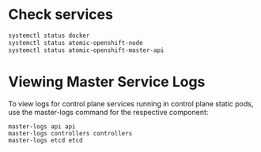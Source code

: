 # Check services

```bash
systemctl status docker
systemctl status atomic-openshift-node
systemctl status atomic-openshift-master-api
```

# Viewing Master Service Logs

To view logs for control plane services running in control plane static pods, use the master-logs command for the respective component:

```
master-logs api api
master-logs controllers controllers
master-logs etcd etcd
```